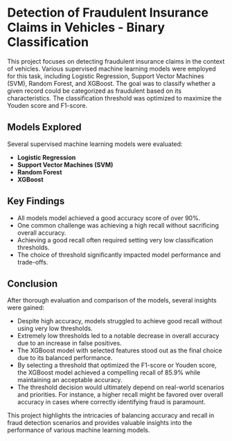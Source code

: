 # Detection of Fraudulent Insurance Claims in Vehicles - Binary Classification

This project focuses on detecting fraudulent insurance claims in the context of vehicles. Various supervised machine learning models were employed for this task, including Logistic Regression, Support Vector Machines (SVM), Random Forest, and XGBoost. The goal was to classify whether a given record could be categorized as fraudulent based on its characteristics. The classification threshold was optimized to maximize the Youden score and F1-score.

## Models Explored

Several supervised machine learning models were evaluated:

- **Logistic Regression**
- **Support Vector Machines (SVM)**
- **Random Forest**
- **XGBoost**

## Key Findings

- All models model achieved a good accuracy score of over 90%.
- One common challenge was achieving a high recall without sacrificing overall accuracy.
- Achieving a good recall often required setting very low classification thresholds.
- The choice of threshold significantly impacted model performance and trade-offs.

## Conclusion

After thorough evaluation and comparison of the models, several insights were gained:

- Despite high accuracy, models struggled to achieve good recall without using very low thresholds.
- Extremely low thresholds led to a notable decrease in overall accuracy due to an increase in false positives.
- The XGBoost model with selected features stood out as the final choice due to its balanced performance.
- By selecting a threshold that optimized the F1-score or Youden score, the XGBoost model achieved a compelling recall of 85.9% while maintaining an acceptable accuracy.
- The threshold decision would ultimately depend on real-world scenarios and priorities. For instance, a higher recall might be favored over overall accuracy in cases where correctly identifying fraud is paramount.

This project highlights the intricacies of balancing accuracy and recall in fraud detection scenarios and provides valuable insights into the performance of various machine learning models.
